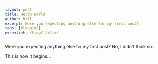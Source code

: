 ```yaml
---
layout: post
title: Hello World
author: Rill
excerpt: Were you expecting anything else for my first post?
tags: [blogging]
permalink: /blog/:title/
---
```


Were you expecting anything else for my first post? No, I didn't
think so.

This is how it begins...
